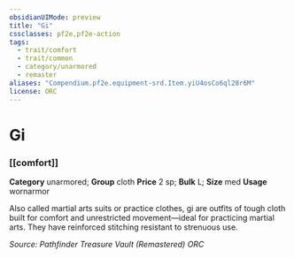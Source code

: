 ```yaml
---
obsidianUIMode: preview
title: "Gi"
cssclasses: pf2e,pf2e-action
tags:
  - trait/comfort
  - trait/common
  - category/unarmored
  - remaster
aliases: "Compendium.pf2e.equipment-srd.Item.yiU4osCo6ql28r6M"
license: ORC
---
```

# Gi

### [[comfort]]

**Category** unarmored; **Group** cloth
**Price** 2 sp; 
**Bulk** L; **Size** med
**Usage** wornarmor

Also called martial arts suits or practice clothes, gi are outfits of tough cloth built for comfort and unrestricted movement—ideal for practicing martial arts. They have reinforced stitching resistant to strenuous use.

*Source: Pathfinder Treasure Vault (Remastered)*
*ORC*